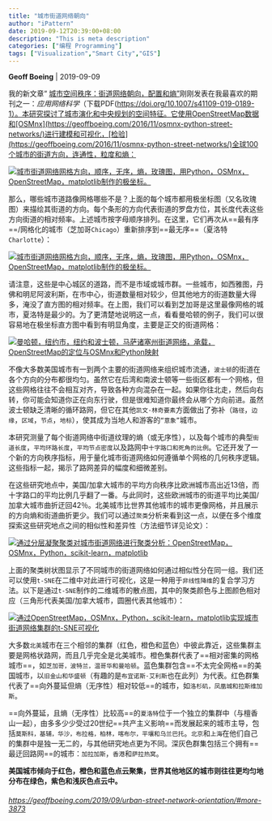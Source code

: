 ```yaml
---
title: "城市街道网络朝向"
author: "iPattern"
date: 2019-09-12T20:39:00+08:00
description: "This is meta description"
categories: ["编程 Programming"]
tags: ["Visualization","Smart City","GIS"]
---
```


**Geoff Boeing** | 2019-09-09

我的新文章“ [城市空间秩序：街道网络朝向，配置和熵”](https://doi.org/10.1007/s41109-019-0189-1)刚刚发表在我最喜欢的期刊之一：*应用网络科学*（下载PDF(https://doi.org/10.1007/s41109-019-0189-1）。本研究探讨了城市演化和中央规划的空间特征。它使用OpenStreetMap数据和[OSMnx](https://geoffboeing.com/2016/11/osmnx-python-street-networks/)进行建模和可视化，[检验](https://geoffboeing.com/2016/11/osmnx-python-street-networks/)全球100个城市的街道方向，连通性，粒度和熵：

[![城市街道网络网格方向，顺序，无序，熵，玫瑰图，用Python，OSMnx，OpenStreetMap，matplotlib制作的极坐标。](https://tva1.sinaimg.cn/large/006y8mN6gy1g6wzmdbt11j30ic0k4gq8.jpg)](https://i0.wp.com/geoffboeing.com/wp-content/uploads/2019/09/city-street-network-polar-histograms-alpha.jpg?ssl=1)

那么，哪些城市道路像网格哪些不是？上面的每个城市都用极坐标图（又名玫瑰图）来描绘其街道的方向。每个条形的方向代表街道的罗盘方位，其长度代表这些方向街道的相对频率。上述城市按字母顺序排列。在这里，它们再次从==最有序==/网格化的城市（芝加哥`Chicago`）重新排序到==最无序==（夏洛特`Charlotte`）：



[![城市街道网络网格方向，顺序，无序，熵，玫瑰图，用Python，OSMnx，OpenStreetMap，matplotlib制作的极坐标。](https://tva1.sinaimg.cn/large/006y8mN6gy1g6wzmdhhglj30ic0k4goc.jpg)](https://i0.wp.com/geoffboeing.com/wp-content/uploads/2019/09/city-street-network-polar-histograms-entropy.jpg?ssl=1)

请注意，这些是中心城区的道路，而不是市域或城市群。一些城市，如西雅图，丹佛和明尼阿波利斯，在市中心，街道数量相对较少，但其他地方的街道数量大得多，淹没了直方图的相对频率。在上图，我们可以看到芝加哥是这里最像网格的城市，夏洛特是最少的。为了更清楚地说明这一点，看看曼哈顿的例子，我们可以很容易地在极坐标直方图中看到有明显角度，主要是正交的街道网格：

[![曼哈顿，纽约市，纽约和波士顿，马萨诸塞州街道网络，承载，OpenStreetMap的定位与OSMnx和Python映射](https://tva1.sinaimg.cn/large/006y8mN6gy1g6wzme5lzij30ic0c5ta9.jpg)](https://i0.wp.com/geoffboeing.com/wp-content/uploads/2019/09/manhattan-boston-street-network-orientation.jpg?ssl=1)

不像大多数美国城市有一到两个主要的街道网络来组织城市流通，`波士顿`的街道在各个方向的分布都很均匀。虽然它在后湾和南波士顿等一些街区都有一个网格，但这些网格往往不会相互对齐，导致各种方向混杂在一起。如果你往北走，然后向右转，你可能会知道你正在向东行驶，但是很难知道你最终会从哪个方向前进。虽然波士顿缺乏清晰的循环路网，但它在其他`凯文·林奇要素`方面做出了弥补（`路径`，`边缘`，`区域`，`节点`，`地标`），使其成为当地人和游客的`“意象”`城市。

本研究测量了每个街道网络中街道纹理的熵（或无序性），以及每个城市的典型`街道长度`，`平均环路长度`，`平均节点密度`以及路网中`十字路口和死角的比例`。它还开发了一个新的方向秩序指标，用于量化城市街道网络如何遵循单个网格的几何秩序逻辑。这些指标一起，揭示了路网差异的幅度和细微差别。

在这些研究地点中，美国/加拿大城市的平均方向秩序比欧洲城市高出近13倍，而十字路口的平均比例几乎翻了一番。与此同时，这些欧洲城市的街道平均比美国/加拿大城市曲折迂回42％。北美城市比世界其他城市的城市更像网格，并且展示的方向熵和街道曲折更少。我们可以通过`聚类`分析来看到这一点，以便在多个维度探索这些研究地点之间的相似性和差异性（方法细节详见论文）：

[![通过分层凝聚聚类对城市街道网络进行聚类分析：OpenStreetMap，OSMnx，Python，scikit-learn，matplotlib](https://tva1.sinaimg.cn/large/006y8mN6gy1g6wzmelsx1j30ci0mvdg5.jpg)](https://i1.wp.com/geoffboeing.com/wp-content/uploads/2019/09/cluster-city-street-networks.png?ssl=1)

上面的聚类树状图显示了不同城市的街道网络如何通过相似性分在同一组。我们还可以使用`t-SNE`在二维中对此进行可视化，这是一种用于`非线性降维`的复合学习方法。以下是通过`t-SNE`制作的二维城市的散点图，其中的聚类颜色与上图颜色相对应（三角形代表美国/加拿大城市，圆圈代表其他城市）：

[![通过OpenStreetMap，OSMnx，Python，scikit-learn，matplotlib实现城市街道网络集群的t-SNE可视化](https://tva1.sinaimg.cn/large/006y8mN6gy1g6wzmdpsiej30ic0bfjs6.jpg)](https://i1.wp.com/geoffboeing.com/wp-content/uploads/2019/09/tsne-cluster-street-networks.png?ssl=1)

大多数`北美`城市在三个相邻的集群（红色，橙色和蓝色）中彼此靠近，这些集群主要是网格状路网，而且几乎完全是北美城市。橙色集群代表了==相对密集的网格城市==，如`芝加哥，波特兰，温哥华和曼哈顿`。蓝色集群包含==不太完全网格==的美国城市，以`旧金山和华盛顿`（有趣的是`布宜诺斯·艾利斯`也在此列）为代表。红色群集代表了==向外蔓延但熵（无序性）相对较低==的城市，如`洛杉矶，凤凰城和拉斯维加斯`。

==向外蔓延，且熵（无序性）比较高==的`夏洛特`位于一个独立的集群中（与檀香山一起），由多多少少受过20世纪==共产主义影响==而发展起来的城市主导，包括`莫斯科，基辅，华沙，布拉格，柏林，喀布尔，平壤和乌兰巴托`。`北京`和`上海`在他们自己的集群中是独一无二的，与其他研究地点更为不同。深灰色群集包括三个拥有==最迂回路网==的城市：`加拉加斯`，`香港`和`萨拉热窝`。

**美国城市倾向于红色，橙色和蓝色点云聚集，世界其他地区的城市则往往更均匀地分布在绿色，紫色和浅灰色点云中。**



###### https://geoffboeing.com/2019/09/urban-street-network-orientation/#more-3873
